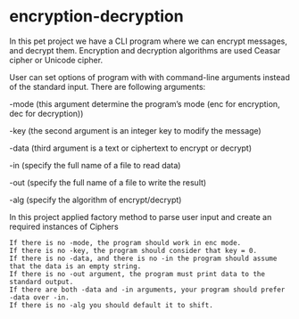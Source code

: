 # encryption-decryption

In this pet project we have a CLI program where we can encrypt messages, and decrypt them.
Encryption and decryption algorithms are used Ceasar cipher or Unicode cipher.

User can set options of program with with command-line arguments instead of the standard input. There are following arguments:

-mode (this argument determine the program’s mode (enc for encryption, dec for decryption))

-key (the second argument is an integer key to modify the message)

-data (third argument is a text or ciphertext to encrypt or decrypt)

-in (specify the full name of a file to read data)

-out (specify the full name of a file to write the result)

-alg (specify the algorithm of encrypt/decrypt)


In this project applied factory method to parse user input and create an required instances of Ciphers

    If there is no -mode, the program should work in enc mode.
    If there is no -key, the program should consider that key = 0.
    If there is no -data, and there is no -in the program should assume that the data is an empty string.
    If there is no -out argument, the program must print data to the standard output.
    If there are both -data and -in arguments, your program should prefer -data over -in.
    If there is no -alg you should default it to shift.


    


